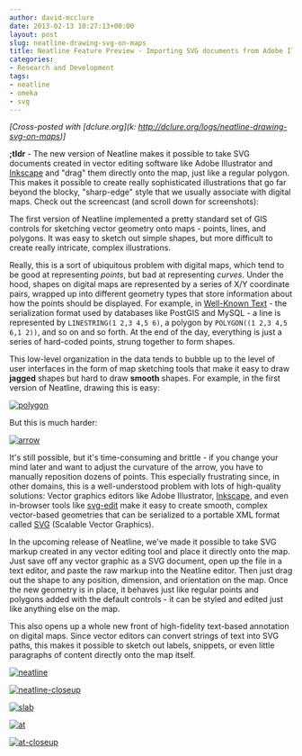 ```yaml
---
author: david-mcclure
date: 2013-02-13 10:27:13+00:00
layout: post
slug: neatline-drawing-svg-on-maps
title: Neatline Feature Preview - Importing SVG documents from Adobe Illustrator
categories:
- Research and Development
tags:
- neatline
- omeka
- svg
---
```


_[Cross-posted with [dclure.org](k: http://dclure.org/logs/neatline-drawing-svg-on-maps)]_

**;tldr** - The new version of Neatline makes it possible to take SVG documents created in vector editing software like Adobe Illustrator and [Inkscape](http://inkscape.org/) and "drag" them directly onto the map, just like a regular polygon. This makes it possible to create really sophisticated illustrations that go far beyond the blocky, "sharp-edge" style that we usually associate with digital maps. Check out the screencast (and scroll down for screenshots):



The first version of Neatline implemented a pretty standard set of GIS controls for sketching vector geometry onto maps - points, lines, and polygons. It was easy to sketch out simple shapes, but more difficult to create really intricate, complex illustrations.

Really, this is a sort of ubiquitous problem with digital maps, which tend to be good at representing _points_, but bad at representing _curves_. Under the hood, shapes on digital maps are represented by a series of X/Y coordinate pairs, wrapped up into different geometry types that store information about how the points should be displayed. For example, in [Well-Known Text](http://en.wikipedia.org/wiki/Well-known_text) - the serialization format used by databases like PostGIS and MySQL - a line is represented by `LINESTRING(1 2,3 4,5 6)`, a polygon by `POLYGON((1 2,3 4,5 6,1 2))`, and so on and so forth. At the end of the day, everything is just a series of hard-coded points, strung together to form shapes.

This low-level organization in the data tends to bubble up to the level of user interfaces in the form of map sketching tools that make it easy to draw **jagged** shapes but hard to draw **smooth** shapes. For example, in the first version of Neatline, drawing this is easy:

[![polygon](http://dclure.org/wp-content/uploads/2013/02/polygon-300x300.jpg)](http://dclure.org/wp-content/uploads/2013/02/polygon.jpg)

But this is much harder:

[![arrow](http://dclure.org/wp-content/uploads/2013/02/arrow-300x224.jpg)](http://dclure.org/wp-content/uploads/2013/02/arrow.jpg)

It's still possible, but it's time-consuming and brittle - if you change your mind later and want to adjust the curvature of the arrow, you have to manually reposition dozens of points. This especially frustrating since, in other domains, this is a well-understood problem with lots of high-quality solutions: Vector graphics editors like Adobe Illustrator, [Inkscape](http://inkscape.org/), and even in-browser tools like [svg-edit](http://svg-edit.googlecode.com/svn/branches/2.6/editor/svg-editor.html) make it easy to create smooth, complex vector-based geometries that can be serialized to a portable XML format called [SVG](http://en.wikipedia.org/wiki/SVG) (Scalable Vector Graphics).

In the upcoming release of Neatline, we've made it possible to take SVG markup created in any vector editing tool and place it directly onto the map. Just save off any vector graphic as a SVG document, open up the file in a text editor, and paste the raw markup into the Neatline editor. Then just drag out the shape to any position, dimension, and orientation on the map. Once the new geometry is in place, it behaves just like regular points and polygons added with the default controls - it can be styled and edited just like anything else on the map.

This also opens up a whole new front of high-fidelity text-based annotation on digital maps. Since vector editors can convert strings of text into SVG paths, this makes it possible to sketch out labels, snippets, or even little paragraphs of content directly onto the map itself.

[![neatline](http://dclure.org/wp-content/uploads/2013/02/neatline-1024x600.jpg)](http://dclure.org/wp-content/uploads/2013/02/neatline.jpg)

[![neatline-closeup](http://dclure.org/wp-content/uploads/2013/02/neatline-closeup-1024x598.jpg)](http://dclure.org/wp-content/uploads/2013/02/neatline-closeup.jpg)

[![slab](http://dclure.org/wp-content/uploads/2013/02/slab-1024x599.jpg)](http://dclure.org/wp-content/uploads/2013/02/slab.jpg)

[![at](http://dclure.org/wp-content/uploads/2013/02/at-1024x600.jpg)](http://dclure.org/wp-content/uploads/2013/02/at.jpg)

[![at-closeup](http://dclure.org/wp-content/uploads/2013/02/at-closeup-1024x597.jpg)](http://dclure.org/wp-content/uploads/2013/02/at-closeup.jpg)
